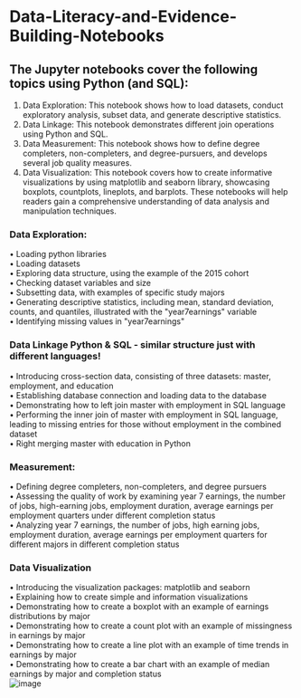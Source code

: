# Data-Literacy-and-Evidence-Building-Notebooks

## The Jupyter notebooks cover the following topics using Python (and SQL):
1.	Data Exploration: This notebook shows how to load datasets, conduct exploratory analysis, subset data, and generate descriptive statistics.
2.	Data Linkage: This notebook demonstrates different join operations using Python and SQL.
3.	Data Measurement: This notebook shows how to define degree completers, non-completers, and degree-pursuers, and develops several job quality measures.
4.	Data Visualization: This notebook covers how to create informative visualizations by using matplotlib and seaborn library, showcasing boxplots, countplots, lineplots, and barplots.
These notebooks will help readers gain a comprehensive understanding of data analysis and manipulation techniques.
 
### Data Exploration:
•	Loading python libraries <br>
•	Loading datasets <br>
•	Exploring data structure, using the example of the 2015 cohort <br>
•	Checking dataset variables and size <br>
•	Subsetting data, with examples of specific study majors <br>
•	Generating descriptive statistics, including mean, standard deviation, counts, and quantiles, illustrated with the "year7earnings" variable <br>
•	Identifying missing values in "year7earnings"
### Data Linkage Python & SQL - similar structure just with different languages!
•	Introducing cross-section data, consisting of three datasets: master, employment, and education <br>
•	Establishing database connection and loading data to the database <br>
•	Demonstrating how to left join master with employment in SQL language <br>
•	Performing the inner join of master with employment in SQL language, leading to missing entries for those without employment in the combined dataset <br>
•	Right merging master with education in Python
### Measurement:
•	Defining degree completers, non-completers, and degree pursuers<br>
•	Assessing the quality of work by examining year 7 earnings, the number of jobs, high-earning jobs, employment duration, average earnings per employment quarters under different completion status<br>
•	Analyzing year 7 earnings, the number of jobs, high earning jobs, employment duration, average earnings per employment quarters for different majors in different completion status<br>
### Data Visualization
•	Introducing the visualization packages: matplotlib and seaborn<br>
•	Explaining how to create simple and information visualizations<br>
•	Demonstrating how to create a boxplot with an example of earnings distributions by major<br>
•	Demonstrating how to create a count plot with an example of missingness in earnings by major<br>
•	Demonstrating how to create a line plot with an example of time trends in earnings by major<br>
•	Demonstrating how to create a bar chart with an example of median earnings by major and completion status<br>
![image](https://github.com/XiangyuRen1997/Data-Literacy-and-Evidence-Building-Notebooks/assets/100244372/d0760fa3-d18e-447d-83c7-0c0f7c65295f)
